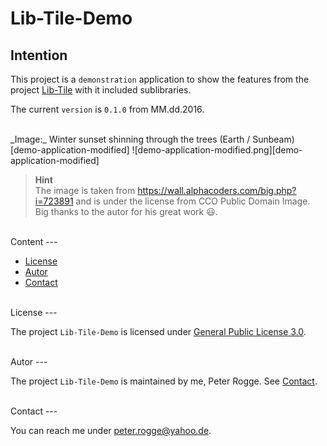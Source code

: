 Lib-Tile-Demo
===



Intention
---

This project is a `demonstration` application to show the features from the 
project [Lib-Tile] with it included sublibraries.

The current `version` is `0.1.0` from MM.dd.2016.

<br />
_Image:_ Winter sunset shinning through the trees &#040;Earth / Sunbeam&#041;
[demo-application-modified]
![demo-application-modified.png][demo-application-modified]

> __Hint__  
> The image is taken from https://wall.alphacoders.com/big.php?i=723891 and is 
> under the license from CCO Public Domain Image. Big thanks to the autor for 
> his great work :smiley:.



<br />
Content
---

* [License](#License)
* [Autor](#Autor)
* [Contact](#Contact)



<br />
License<a name="License" />
---

The project `Lib-Tile-Demo` is licensed under [General Public License 3.0].



<br />
Autor<a name="Autor" />
---

The project `Lib-Tile-Demo` is maintained by me, Peter Rogge. See [Contact](#Contact).



<br />
Contact<a name="Contact" />
---

You can reach me under <peter.rogge@yahoo.de>.



[//]: # (Images)
[demo-application-default]:https://cloud.githubusercontent.com/assets/8161815/17342760/efe5803c-58fa-11e6-905b-f8a0d8ff856d.png
[demo-application-modified]:https://cloud.githubusercontent.com/assets/8161815/17342882/78c98ad8-58fb-11e6-8187-cd23bf50e3fd.jpg


[//]: # (Links)
[General Public License 3.0]:http://www.gnu.org/licenses/gpl-3.0.en.html
[Lib-Tile]:https://github.com/Naoghuman/lib-tile
